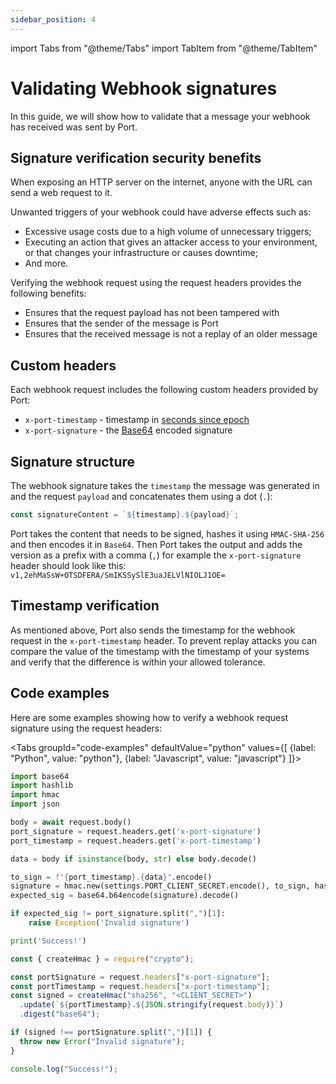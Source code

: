 ```yaml
---
sidebar_position: 4
---
```


import Tabs from "@theme/Tabs"
import TabItem from "@theme/TabItem"

# Validating Webhook signatures

In this guide, we will show how to validate that a message your webhook has received was sent by Port.

## Signature verification security benefits

When exposing an HTTP server on the internet, anyone with the URL can send a web request to it.

Unwanted triggers of your webhook could have adverse effects such as:

- Excessive usage costs due to a high volume of unnecessary triggers;
- Executing an action that gives an attacker access to your environment, or that changes your infrastructure or causes downtime;
- And more.

Verifying the webhook request using the request headers provides the following benefits:

- Ensures that the request payload has not been tampered with
- Ensures that the sender of the message is Port
- Ensures that the received message is not a replay of an older message

## Custom headers

Each webhook request includes the following custom headers provided by Port:

- `x-port-timestamp` - timestamp in [seconds since epoch](https://en.wikipedia.org/wiki/Epoch)
- `x-port-signature` - the [Base64](https://en.wikipedia.org/wiki/Base64) encoded signature

## Signature structure

The webhook signature takes the `timestamp` the message was generated in and the request `payload` and concatenates them using a dot (`.`):

```js
const signatureContent = `${timestamp}.${payload}`;
```

Port takes the content that needs to be signed, hashes it using `HMAC-SHA-256` and then encodes it in `Base64`. Then Port takes the output and adds the version as a prefix with a comma (`,`) for example the `x-port-signature` header should look like this: `v1,2ehMaSsW+OTSDFERA/SmIKSSySlE3uaJELVlNIOLJ1OE=`

## Timestamp verification

As mentioned above, Port also sends the timestamp for the webhook request in the `x-port-timestamp` header. To prevent replay attacks you can compare the value of the timestamp with the timestamp of your systems and verify that the difference is within your allowed tolerance.

## Code examples

Here are some examples showing how to verify a webhook request signature using the request headers:

<Tabs groupId="code-examples" defaultValue="python" values={[
{label: "Python", value: "python"},
{label: "Javascript", value: "javascript"}
]}>

<TabItem value="python">

```python showLineNumbers
import base64
import hashlib
import hmac
import json

body = await request.body()
port_signature = request.headers.get('x-port-signature')
port_timestamp = request.headers.get('x-port-timestamp')

data = body if isinstance(body, str) else body.decode()

to_sign = f"{port_timestamp}.{data}".encode()
signature = hmac.new(settings.PORT_CLIENT_SECRET.encode(), to_sign, hashlib.sha256).digest()
expected_sig = base64.b64encode(signature).decode()

if expected_sig != port_signature.split(",")[1]:
    raise Exception('Invalid signature')

print('Success!')
```

</TabItem>

<TabItem value="javascript">

```javascript showLineNumbers
const { createHmac } = require("crypto");

const portSignature = request.headers["x-port-signature"];
const portTimestamp = request.headers["x-port-timestamp"];
const signed = createHmac("sha256", "<CLIENT_SECRET>")
  .update(`${portTimestamp}.${JSON.stringify(request.body)}`)
  .digest("base64");

if (signed !== portSignature.split(",")[1]) {
  throw new Error("Invalid signature");
}

console.log("Success!");
```

</TabItem>

</Tabs>
